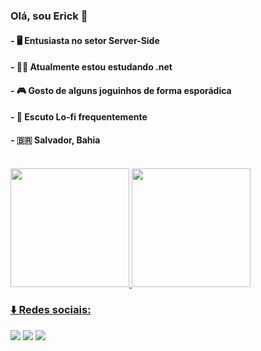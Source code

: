 ### Olá, sou Erick 👋


#### - 🖥️  Entusiasta no setor Server-Side <br>
#### - 👨‍🎓  Atualmente estou estudando .net <br>
#### - 🎮  Gosto de alguns joguinhos de forma esporádica <br>
#### - 🎼 Escuto Lo-fi frequentemente <br>
#### - 🇧🇷  Salvador, Bahia <br>
  

<br>

 <div>
  <a href="https://github.com/ErickPeneluca">
  <img height="190em" src="https://github-readme-stats.vercel.app/api?username=ErickPeneluca&show_icons=true&theme=dracula&include_all_commits=true&count_private=true"/>
  <img height="190em" src="https://github-readme-stats.vercel.app/api/top-langs/?username=ErickPeneluca&layout=compact&langs_count=7&theme=dracula"/>
</div>


### ⬇️ Redes sociais: 



  <a href="https://www.instagram.com/erick_peneluca/" target="_blank"><img src="https://img.shields.io/badge/-Instagram-%23E4405F?style=for-the-badge&logo=instagram&logoColor=white" target="_blank"></a>
  <a href = "mailto:erickpeneluca@gmail.com"><img src="https://img.shields.io/badge/-Gmail-%23333?style=for-the-badge&logo=gmail&logoColor=white" target="_blank"></a>
  <a href="https://www.linkedin.com/in/erick-peneluca-2710401b9/" target="_blank"><img src="https://img.shields.io/badge/-LinkedIn-%230077B5?style=for-the-badge&logo=linkedin&logoColor=white" target="_blank"></a> 


